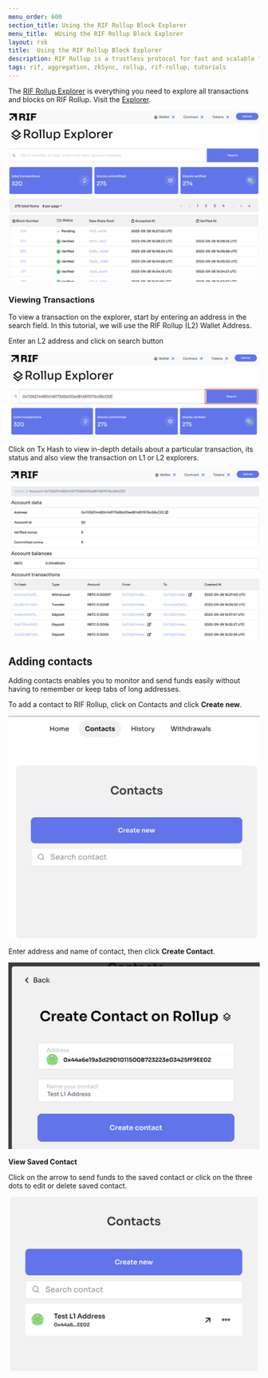 ```yaml
---
menu_order: 600
section_title: Using the RIF Rollup Block Explorer
menu_title:  WUsing the RIF Rollup Block Explorer
layout: rsk
title:  Using the RIF Rollup Block Explorer
description: RIF Rollup is a trustless protocol for fast and scalable low-cost payments on Rootstock powered by zkRollup Technology.
tags: rif, aggregation, zkSync, rollup, rif-rollup, tutorials
---
```


The [RIF Rollup Explorer](https://github.com/rsksmart/rif-rollup-explorer) is everything you need to explore all transactions and blocks on RIF Rollup. Visit the [Explorer](https://explorer.testnet.rollup.rif.technology/explorer/).

![RIF Rollup Block Explorer](/assets/img/rif-rollup/25-rif-rollup-explorer.png)


### Viewing Transactions
To view a transaction on the explorer, start by entering an address in the search field.
In this tutorial, we will use the RIF Rollup (L2) Wallet Address.

Enter an L2 address and click on search button

![Search to view address](/assets/img/rif-rollup/26-rif-rollup-explorer-search-tx.png)

Click on Tx Hash to view in-depth details about a particular transaction, its status and also view the transaction on L1 or L2 explorers.

![View more details](/assets/img/rif-rollup/27-rif-rollup-explorer-view-tx.png)

## Adding contacts
Adding contacts enables you to monitor and send funds easily without having to remember or keep tabs of long addresses. 

To add a contact to RIF Rollup, click on Contacts and click **Create new**.

![Contact screen](/assets/img/rif-rollup/29-rif-rollup-create-contact.png)

Enter address and name of contact, then click **Create Contact**.

![Create contact on Rollup](/assets/img/rif-rollup/30-add-contact-name.png)

**View Saved Contact**

Click on the arrow to send funds to the saved contact or click on the three dots to edit or delete saved contact.

![View saved contact](/assets/img/rif-rollup/31-saved-contact-list.png)